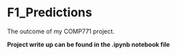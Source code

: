 # F1_Predictions
The outcome of my COMP771 project.

**Project write up can be found in the .ipynb notebook file**

